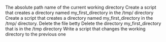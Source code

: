 The absolute path name of the current working directory
Create a script that creates a directory named my_first_directory in the /tmp/ directory
Create a script that creates a directory named my_first_directory in the /tmp/ directory.
Delete the file betty
Delete the directory my_first_directory that is in the /tmp directory
Write a script that changes the working directory to the previous one
